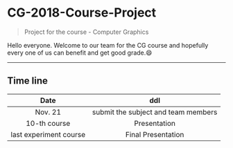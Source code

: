 # CG-2018-Course-Project

> Project for the course - Computer Graphics

Hello everyone. Welcome to our team for the CG course and hopefully every one of us can benefit and get good grade.:smile:

---

## Time line 

| Date  | ddl |
| :-------------: | :-------------: |
|  Nov. 21  | submit the subject and team members   |
| 10-th course  | Presentation |
| last experiment course | Final Presentation |
